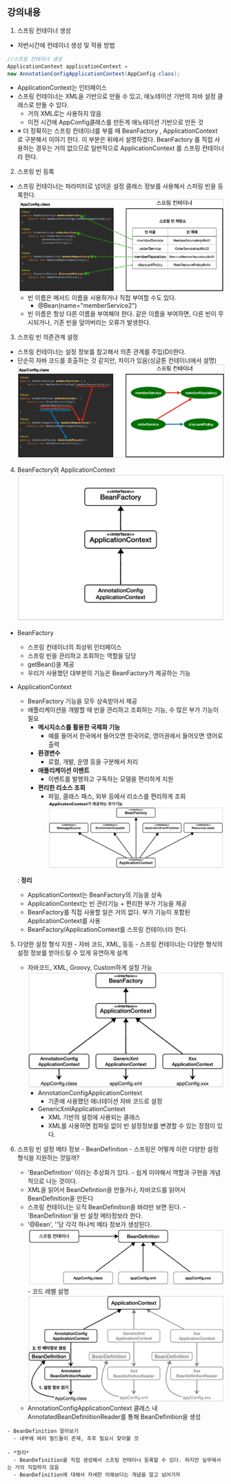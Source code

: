 ## 강의내용

1. 스프링 컨테이너 생성
  - 저번시간에 컨테이너 생성 및 적용 방법
  ``` java
  //스프링 컨테이너 생성
  ApplicationContext applicationContext =
  new AnnotationConfigApplicationContext(AppConfig.class);
  ```
  - ApplicationContext는 인터페이스
  - 스프링 컨테이너는 XML을 기반으로 만들 수 있고, 애노테이션 기반의 자바 설정 클래스로 만들 수 있다.
    - 거의 XML로는 사용하지 않음
    - 이전 시간에 AppConfig클래스를 만든게 애노테이션 기반으로 만든 것
  - ※ 더 정확히는 스프링 컨테이너를 부를 때 BeanFactory , ApplicationContext 로 구분해서 이야기
한다. 이 부분은 뒤에서 설명하겠다. BeanFactory 를 직접 사용하는 경우는 거의 없으므로 일반적으로
ApplicationContext 를 스프링 컨테이너라 한다.


2. 스프링 빈 등록
  - 스프링 컨테이너는 파라미터로 넘어온 설정 클래스 정보를 사용해서 스피링 빈을 등록한다.
    ![](스프링빈등록.PNG)
    - 빈 이름은 메서드 이름을 사용하거나 직접 부여할 수도 있다.
      - @Bean(name="memberService2")
    - 빈 이름은 항상 다른 이름을 부여해야 한다. 같은 이름을 부여하면, 다른 빈이 무시되거나, 기존 빈을 덮어버리는 오류가 발생한다.

3. 스프링 빈 의존관계 설정
  - 스프링 컨테이너는 설정 정보를 참고해서 의존 관계를 주입(DI)한다.
  - 단순히 자바 코드를 호출하는 것 같지만, 차이가 있음(싱글톤 컨테이너에서 설명)
  ![](스프링빈의존관계설정.png)


4. BeanFactory와 ApplicationContext
  ![](BeanFactory.png)
  - BeanFactory
    - 스프링 컨테이너의 최상위 인터페이스
    - 스프링 빈을 관리하고 조회하는 역할을 담당
    - getBean()을 제공
    - 우리가 사용했던 대부분의 기능은 BeanFactory가 제공하는 기능
  - ApplicationContext
    - BeanFactory 기능을 모두 상속받아서 제공
    - 애플리케이션을 개발할 때 빈을 관리하고 조회하는 기능, 수 많은 부가 기능이 필요
      - **메시지소스를 활용한 국제화 기능**
        - 예를 들어서 한국에서 들어오면 한국어로, 영어권에서 들어오면 영어로 출력
      - **환경변수**
        - 로컬, 개발, 운영 등을 구분해서 처리
      - **애플리케이션 이벤트**
        - 이벤트를 발행하고 구독하는 모델을 편리하게 지원
      - **편리한 리소스 조회**
        - 파일, 클래스 패스, 외부 등에서 리소스를 편리하게 조회
        ![](applicationContext.png)

    : **정리**
    - ApplicationContext는 BeanFactory의 기능을 상속
    - ApplicationContext는 빈 관리기능 + 편리한 부가 기능을 제공
    - BeanFactory를 직접 사용할 일은 거의 없다. 부가 기능이 포함된 ApplicationContext를 사용
    - BeanFactory/ApplicationContext를 스프링 컨테이너라 한다.

  5. 다양한 설정 형식 지원 - 자바 코드, XML, 등등
    - 스프링 컨테이너는 다양한 형식의 설정 정보를 받아드릴 수 있게 유연하게 설계
      - 자바코드, XML, Groovy, Custom하게 설정 가능
      ![](설정클래스.png)
        - AnnotationConfigApplicationContext
          - 기존에 사용했던 애너테이션 자바 코드로 설정
        - GenericXmlApplicationContext
          - XML 기반의 설정에 사용되는 클래스
          - XML를 사용하면 컴파일 없이 빈 설정정보를 변경할 수 있는 장점이 있다.

  6. 스프링 빈 설정 메타 정보 - BeanDefinition
    - 스프링은 어떻게 이런 다양한 설정 형식을 지원하는 것일까?
        - 'BeanDefinition' 이라는 추상화가 있다.
    - 쉽게 이야해서 역할과 구현을 개념적으로 나눈 것이다.
        - XML을 읽어서 BeanDefintion을 만들거나, 자바코드를 읽어서 BeanDefinition을 만든다
        - 스프링 컨테이너는 오직 BeanDefinition을 바라만 보면 된다.
    - 'BeanDefinition'을 빈 설정 메타정보라 한다.
        - '@Bean', '<Bean>'당 각각 하나씩 메타 정보가 생성된다.
    ![](BeanDefinition.png)
    - 코드 레벨 설명
      ![](코드레벨.png)
      - AnnotationConfigApplicationContext 클래스 내 AnnotatedBeanDefiniitionReader를 통해 BeanDefinition을 생성

    - BeanDefinition 알아보기
      - 내부에 여러 필드들이 존재, 추후 필요시 찾아볼 것

    - *정리*
      - BeanDefinition을 직접 생성해서 스프링 컨테이너 등록할 수 있다. 하지만 실무에서는 거의 직접하지 않음
      - BeanDefinition에 대해서 자세한 이해보다는 개념을 알고 넘어가자
